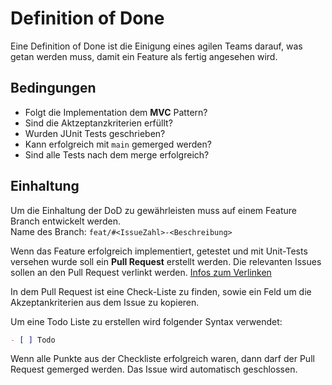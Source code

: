 # Definition of Done

Eine Definition of Done ist die Einigung eines agilen Teams
darauf, was getan werden muss, damit ein Feature als fertig
angesehen wird.

## Bedingungen

- Folgt die Implementation dem **MVC** Pattern?
- Sind die Aktzeptanzkriterien erfüllt?
- Wurden JUnit Tests geschrieben?
- Kann erfolgreich mit ``main`` gemerged werden?
- Sind alle Tests nach dem merge erfolgreich?

## Einhaltung

Um die Einhaltung der DoD zu gewährleisten muss auf einem Feature Branch entwickelt werden.  
Name des Branch: ``feat/#<IssueZahl>-<Beschreibung>``

Wenn das Feature erfolgreich implementiert, getestet und mit Unit-Tests versehen wurde soll ein **Pull Request** erstellt werden.
Die relevanten Issues sollen an den Pull Request verlinkt werden. [Infos zum Verlinken](https://docs.github.com/en/issues/tracking-your-work-with-issues/linking-a-pull-request-to-an-issue#linking-a-pull-request-to-an-issue-using-a-keyword)

In dem Pull Request ist eine Check-Liste zu finden, sowie ein Feld um die Akzeptankriterien aus dem Issue zu kopieren.

Um eine Todo Liste zu erstellen wird folgender Syntax verwendet:
```md
- [ ] Todo 
```

Wenn alle Punkte aus der Checkliste erfolgreich waren, dann darf der Pull Request gemerged werden.
Das Issue wird automatisch geschlossen.
